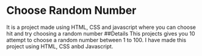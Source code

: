 # Choose Random Number 
 It is a project made using HTML, CSS and javascript where you can choose hit and try choosing a random number
##Details
This projects gives you 10 attempt to choose a random number between 1 to 100.
I have made this project using HTML, CSS anbd Javascript. 
